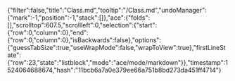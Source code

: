 {"filter":false,"title":"Class.md","tooltip":"/Class.md","undoManager":{"mark":-1,"position":-1,"stack":[]},"ace":{"folds":[],"scrolltop":607.5,"scrollleft":0,"selection":{"start":{"row":0,"column":0},"end":{"row":0,"column":0},"isBackwards":false},"options":{"guessTabSize":true,"useWrapMode":false,"wrapToView":true},"firstLineState":{"row":23,"state":"listblock","mode":"ace/mode/markdown"}},"timestamp":1524064688674,"hash":"11bcb6a7a0e379ee66a751b8bd273da451ff4714"}